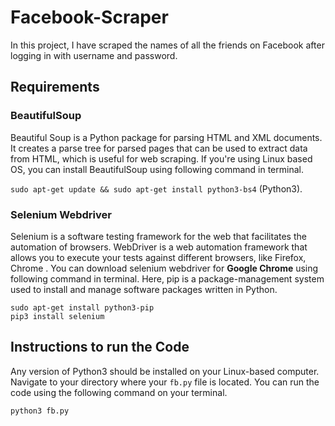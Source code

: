 # Facebook-Scraper
In this project, I have scraped the names of all the friends on Facebook after logging in with username and password.

## Requirements

### BeautifulSoup
Beautiful Soup is a Python package for parsing HTML and XML documents. It creates a parse tree for parsed pages that can be used to extract data from HTML, which is useful for web scraping.
If you're using Linux based OS, you can install BeautifulSoup using following command in terminal.

`sudo apt-get update && sudo apt-get install python3-bs4` (Python3).

### Selenium Webdriver
Selenium is a software testing framework for the web that facilitates the automation of browsers.
WebDriver is a web automation framework that allows you to execute your tests against different browsers, like Firefox, Chrome .
You can download selenium webdriver for **Google Chrome** using following command in terminal.
Here, pip is a package-management system used to install and manage software packages written in Python.

```
sudo apt-get install python3-pip
pip3 install selenium
```

## Instructions to run the Code

Any version of Python3 should be installed on your Linux-based computer. Navigate to your directory where your `fb.py` file is located. You can run the code using the following command on your terminal.

`python3 fb.py`

